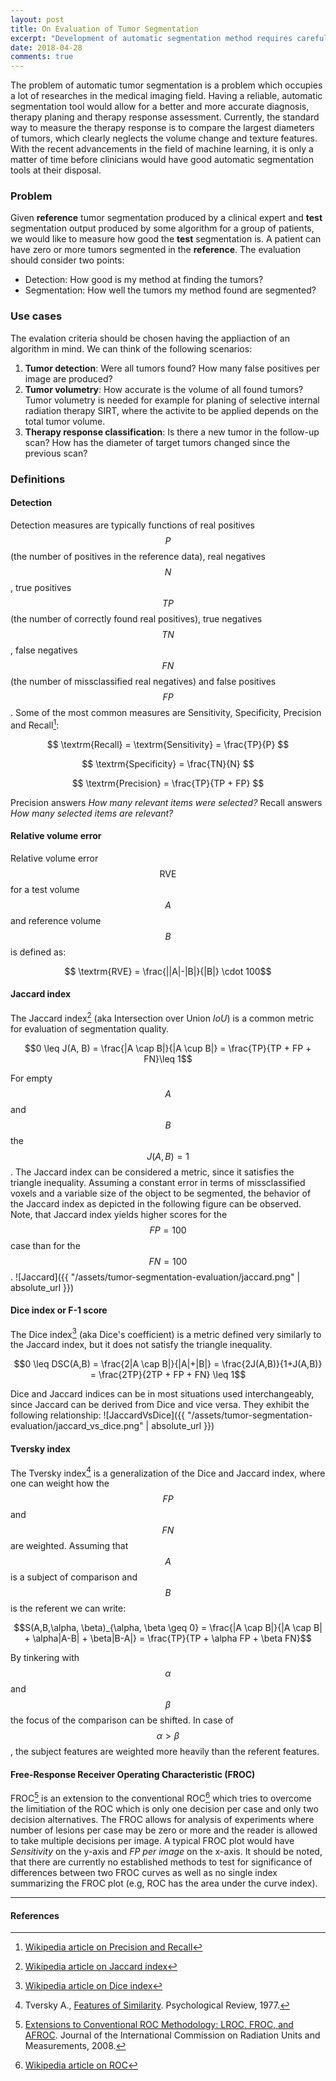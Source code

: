 ```yaml
---
layout: post
title: On Evaluation of Tumor Segmentation
excerpt: "Development of automatic segmentation method requires careful selection of evaluation criteria, which ideally should correspond to the expected clinical utility. This post describes various approaches to assess tumor segmentation."
date: 2018-04-28
comments: true
---
```


The problem of automatic tumor segmentation is a problem which occupies a lot of researches in the medical imaging field. Having a reliable, automatic segmentation tool would allow for a better and more accurate diagnosis, therapy planing and therapy response assessment. Currently, the standard way to measure the therapy response is to compare the largest diameters of tumors, which clearly neglects the volume change and texture features. With the recent advancements in the field of machine learning, it is only a matter of time before clinicians would have good automatic segmentation tools at their disposal.

### Problem
Given **reference** tumor segmentation produced by a clinical expert and **test** segmentation output produced by some algorithm for a group of patients, we would like to measure how good the **test** segmentation is. A patient can have zero or more tumors segmented in the **reference**. The evaluation should consider two points:

- Detection: How good is my method at finding the tumors?
- Segmentation: How well the tumors my method found are segmented?

### Use cases
The evalation criteria should be chosen having the appliaction of an algorithm in mind. We can think of the following scenarios:

1. **Tumor detection**: Were all tumors found? How many false positives per image are produced?
2. **Tumor volumetry**: How accurate is the volume of all found tumors? Tumor volumetry is needed for example for planing of selective internal radiation therapy SIRT, where the activite to be applied depends on the total tumor volume.
3. **Therapy response classification**: Is there a new tumor in the follow-up scan? How has the diameter of target tumors changed since the previous scan?

### Definitions

#### Detection
Detection measures are typically functions of real positives $$P$$ (the number of positives in the reference data), real negatives $$N$$, true positives $$TP$$ (the number of correctly found real positives), true negatives $$TN$$, false negatives $$FN$$ (the number of missclassified real negatives) and false positives $$FP$$. Some of the most common measures are Sensitivity, Specificity, Precision and Recall[^3]:

$$ \textrm{Recall} = \textrm{Sensitivity} = \frac{TP}{P} $$

$$ \textrm{Specificity} = \frac{TN}{N} $$

$$ \textrm{Precision} = \frac{TP}{TP + FP} $$

Precision answers *How many relevant items were selected?*
Recall answers *How many selected items are relevant?*

#### Relative volume error
Relative volume error $$\textrm{RVE}$$ for a test volume $$A$$ and reference volume $$B$$ is defined as:

$$ \textrm{RVE} = \frac{||A|-|B|}{|B|} \cdot 100$$

#### Jaccard index
The Jaccard index[^1] (aka Intersection over Union *IoU*) is a common metric for evaluation of segmentation quality.

$$0 \leq J(A, B) = \frac{|A \cap B|}{|A \cup B|} = \frac{TP}{TP + FP + FN}\leq 1$$

For empty $$A$$ and $$B$$ the $$J(A,B)=1$$. The Jaccard index can be considered a metric, since it satisfies the triangle inequality. Assuming a constant error in terms of missclassified voxels and a variable size of the object to be segmented, the behavior of the Jaccard index as depicted in the following figure can be observed. Note, that Jaccard index yields higher scores for the $$FP=100$$ case than for the $$FN=100$$.
![Jaccard]({{ "/assets/tumor-segmentation-evaluation/jaccard.png" | absolute_url }})

#### Dice index or F-1 score
The Dice index[^2] (aka Dice's coefficient) is a metric defined very similarly to the Jaccard index, but it does not satisfy the triangle inequality.

$$0 \leq DSC(A,B) = \frac{2|A \cap B|}{|A|+|B|} = \frac{2J(A,B)}{1+J(A,B)} = \frac{2TP}{2TP + FP + FN} \leq 1$$

Dice and Jaccard indices can be in most situations used interchangeably, since Jaccard can be derived from Dice and vice versa. They exhibit the following relationship:
![JaccardVsDice]({{ "/assets/tumor-segmentation-evaluation/jaccard_vs_dice.png" | absolute_url }})

#### Tversky index
The Tversky index[^7] is a generalization of the Dice and Jaccard index, where one can weight how the $$FP$$ and $$FN$$ are weighted. Assuming that $$A$$ is a subject of comparison and $$B$$ is the referent we can write:

$$S(A,B,\alpha, \beta)_{\alpha, \beta \geq 0} = \frac{|A \cap B|}{|A \cap B| + \alpha|A-B| + \beta|B-A|} = \frac{TP}{TP + \alpha FP + \beta FN}$$

By tinkering with $$\alpha$$ and $$\beta$$ the focus of the comparison can be shifted. In case of $$\alpha > \beta$$, the subject features are weighted more heavily than the referent features.

#### Free-Response Receiver Operating Characteristic (FROC)
FROC[^4] is an extension to the conventional ROC[^5] which tries to overcome the limitiation of the ROC which is only one decision per case and only two decision alternatives. The FROC allows for analysis of experiments where number of lesions per case may be zero or more and the reader is allowed to take multiple decisions per image. A typical FROC plot would have *Sensitivity* on the y-axis and *FP per image* on the x-axis. It should be noted, that there are currently no established methods to test for significance of differences between two FROC curves as well as no single index summarizing the FROC plot (e.g, ROC has the area under the curve index).

---
#### References
[^1]: [Wikipedia article on Jaccard index](https://en.wikipedia.org/wiki/Jaccard_index)
[^2]: [Wikipedia article on Dice index](https://en.wikipedia.org/wiki/Sørensen–Dice_coefficient)
[^3]: [Wikipedia article on Precision and Recall](https://en.wikipedia.org/wiki/Precision_and_recall)
[^4]: [Extensions to Conventional ROC Methodology: LROC, FROC, and AFROC](https://doi.org/10.1093/jicru/ndn011). Journal of the International Commission on Radiation Units and Measurements, 2008.
[^5]: [Wikipedia article on ROC](https://en.wikipedia.org/wiki/Receiver_operating_characteristic)
[^6]: [Wikipedia article on SIRT](https://en.wikipedia.org/wiki/Selective_internal_radiation_therapy)
[^7]: Tversky A., [Features of Similarity](http://psycnet.apa.org/record/1978-09287-001). Psychological Review, 1977.